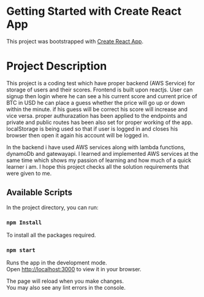# Getting Started with Create React App

This project was bootstrapped with [Create React App](https://github.com/facebook/create-react-app).

# Project Description
This project is a coding test which have proper backend (AWS Service) for storage of users and their scores. Frontend is built upon reactjs. User can signup then login where he can see a his current score and current price of BTC in USD he can place a guess whether the price will go up or down within the minute. if his guess will be correct his score will increase and vice versa.
proper authurazation has been applied to the endpoints and private and public routes has been also set for proper working of the app.
localStorage is being used so that if user is logged in and closes his browser then open it again his account will be logged in.

In the backend i have used AWS services along with lambda functions, dynamoDb and gatewayapi. I learned and implemented AWS services at the same time which shows my passion of learning and how much of a quick learner i am. I hope this project checks all the solution requirements that were given to me.

## Available Scripts

In the project directory, you can run:

### `npm Install`

To install all the packages required.

### `npm start`

Runs the app in the development mode.\
Open [http://localhost:3000](http://localhost:3000) to view it in your browser.

The page will reload when you make changes.\
You may also see any lint errors in the console.

